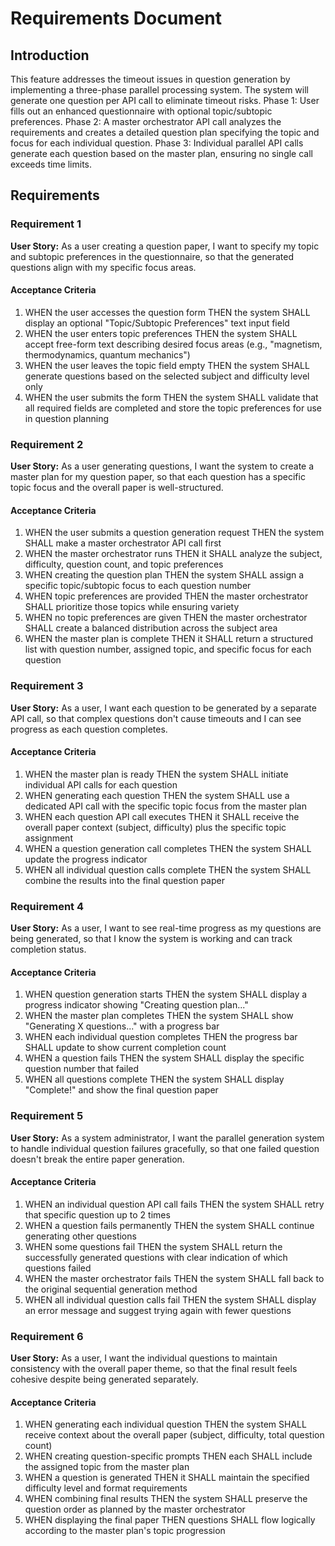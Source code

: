 # Requirements Document

## Introduction

This feature addresses the timeout issues in question generation by implementing a three-phase parallel processing system. The system will generate one question per API call to eliminate timeout risks. Phase 1: User fills out an enhanced questionnaire with optional topic/subtopic preferences. Phase 2: A master orchestrator API call analyzes the requirements and creates a detailed question plan specifying the topic and focus for each individual question. Phase 3: Individual parallel API calls generate each question based on the master plan, ensuring no single call exceeds time limits.

## Requirements

### Requirement 1

**User Story:** As a user creating a question paper, I want to specify my topic and subtopic preferences in the questionnaire, so that the generated questions align with my specific focus areas.

#### Acceptance Criteria

1. WHEN the user accesses the question form THEN the system SHALL display an optional "Topic/Subtopic Preferences" text input field
2. WHEN the user enters topic preferences THEN the system SHALL accept free-form text describing desired focus areas (e.g., "magnetism, thermodynamics, quantum mechanics")
3. WHEN the user leaves the topic field empty THEN the system SHALL generate questions based on the selected subject and difficulty level only
4. WHEN the user submits the form THEN the system SHALL validate that all required fields are completed and store the topic preferences for use in question planning

### Requirement 2

**User Story:** As a user generating questions, I want the system to create a master plan for my question paper, so that each question has a specific topic focus and the overall paper is well-structured.

#### Acceptance Criteria

1. WHEN the user submits a question generation request THEN the system SHALL make a master orchestrator API call first
2. WHEN the master orchestrator runs THEN it SHALL analyze the subject, difficulty, question count, and topic preferences
3. WHEN creating the question plan THEN the system SHALL assign a specific topic/subtopic focus to each question number
4. WHEN topic preferences are provided THEN the master orchestrator SHALL prioritize those topics while ensuring variety
5. WHEN no topic preferences are given THEN the master orchestrator SHALL create a balanced distribution across the subject area
6. WHEN the master plan is complete THEN it SHALL return a structured list with question number, assigned topic, and specific focus for each question

### Requirement 3

**User Story:** As a user, I want each question to be generated by a separate API call, so that complex questions don't cause timeouts and I can see progress as each question completes.

#### Acceptance Criteria

1. WHEN the master plan is ready THEN the system SHALL initiate individual API calls for each question
2. WHEN generating each question THEN the system SHALL use a dedicated API call with the specific topic focus from the master plan
3. WHEN each question API call executes THEN it SHALL receive the overall paper context (subject, difficulty) plus the specific topic assignment
4. WHEN a question generation call completes THEN the system SHALL update the progress indicator
5. WHEN all individual question calls complete THEN the system SHALL combine the results into the final question paper

### Requirement 4

**User Story:** As a user, I want to see real-time progress as my questions are being generated, so that I know the system is working and can track completion status.

#### Acceptance Criteria

1. WHEN question generation starts THEN the system SHALL display a progress indicator showing "Creating question plan..."
2. WHEN the master plan completes THEN the system SHALL show "Generating X questions..." with a progress bar
3. WHEN each individual question completes THEN the progress bar SHALL update to show current completion count
4. WHEN a question fails THEN the system SHALL display the specific question number that failed
5. WHEN all questions complete THEN the system SHALL display "Complete!" and show the final question paper

### Requirement 5

**User Story:** As a system administrator, I want the parallel generation system to handle individual question failures gracefully, so that one failed question doesn't break the entire paper generation.

#### Acceptance Criteria

1. WHEN an individual question API call fails THEN the system SHALL retry that specific question up to 2 times
2. WHEN a question fails permanently THEN the system SHALL continue generating other questions
3. WHEN some questions fail THEN the system SHALL return the successfully generated questions with clear indication of which questions failed
4. WHEN the master orchestrator fails THEN the system SHALL fall back to the original sequential generation method
5. WHEN all individual question calls fail THEN the system SHALL display an error message and suggest trying again with fewer questions

### Requirement 6

**User Story:** As a user, I want the individual questions to maintain consistency with the overall paper theme, so that the final result feels cohesive despite being generated separately.

#### Acceptance Criteria

1. WHEN generating each individual question THEN the system SHALL receive context about the overall paper (subject, difficulty, total question count)
2. WHEN creating question-specific prompts THEN each SHALL include the assigned topic from the master plan
3. WHEN a question is generated THEN it SHALL maintain the specified difficulty level and format requirements
4. WHEN combining final results THEN the system SHALL preserve the question order as planned by the master orchestrator
5. WHEN displaying the final paper THEN questions SHALL flow logically according to the master plan's topic progression